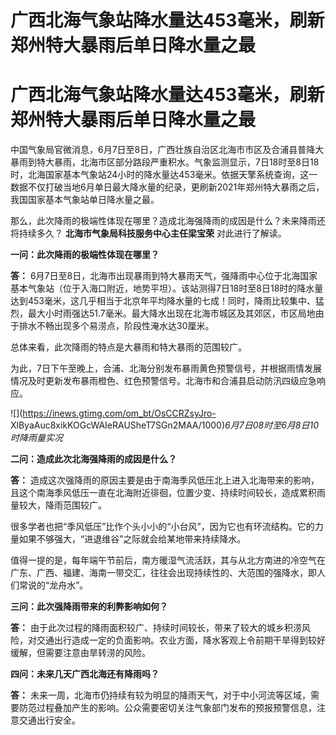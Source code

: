 # 广西北海气象站降水量达453毫米，刷新郑州特大暴雨后单日降水量之最

# 广西北海气象站降水量达453毫米，刷新郑州特大暴雨后单日降水量之最

中国气象局官微消息，6月7日至8日，广西壮族自治区北海市市区及合浦县普降大暴雨到特大暴雨，北海市区部分路段严重积水。气象监测显示，7日18时至8日18时，北海国家基本气象站24小时的降水量达453毫米。依据天擎系统查询，这一数据不仅打破当地6月单日最大降水量的纪录，更刷新2021年郑州特大暴雨之后，我国国家基本气象站单日降水量之最。

那么，此次降雨的极端性体现在哪里？造成北海强降雨的成因是什么？未来降雨还将持续多久？ **北海市气象局科技服务中心主任梁宝荣** 对此进行了解读。

**一问：此次降雨的极端性体现在哪里？**

**答：**
6月7日至8日，北海市出现暴雨到特大暴雨天气，强降雨中心位于北海国家基本气象站（位于入海口附近，地势平坦）。该站测得7日18时至8日18时的降水量达到453毫米，这几乎相当于北京年平均降水量的七成！同时，降雨比较集中、猛烈，最大小时雨强达51.7毫米。最大降水出现在北海市城区及其郊区，市区局地由于排水不畅出现多个易涝点，阶段性淹水达30厘米。

总体来看，此次降雨的特点是大暴雨和特大暴雨的范围较广。

为此，7日下午至晚上，合浦、北海分别发布暴雨黄色预警信号，并根据雨情发展情况及时更新发布暴雨橙色、红色预警信号。北海市和合浦县启动防汛四级应急响应。

![](https://inews.gtimg.com/om_bt/OsCCRZsyJro-
XlByaAuc8xikKOGcWAIeRAUSheT7SGn2MAA/1000)_6月7日08时至6月8日10时降雨量实况_

**二问：造成此次北海强降雨的成因是什么？**

**答：**
造成这次强降雨的原因主要是由于南海季风低压北上进入北海带来的影响，且这个南海季风低压一直在北海附近徘徊，位置少变、持续时间较长，造成累积雨量较大，降雨范围较广。

很多学者也把“季风低压”比作个头小小的“小台风”，因为它也有环流结构。它的力量如果不够强大，“进退维谷”之际就会给某地带来持续降水。

值得一提的是，每年端午节前后，南方暖湿气流活跃，其与从北方南进的冷空气在广东、广西、福建、海南一带交汇，往往会出现持续性的、大范围的强降水，即人们常说的“龙舟水”。

**三问：此次强降雨带来的利弊影响如何？**

**答：**
由于此次过程的降雨面积较广、持续时间较长，带来了较大的城乡积涝风险，对交通出行造成一定的负面影响。农业方面，降水客观上令前期干旱得到较好缓解，但需要注意由旱转涝的风险。

**四问：未来几天广西北海还有降雨吗？**

**答：**
未来一周，北海市仍持续有较为明显的降雨天气，对于中小河流等区域，需要防范过程叠加产生的影响。公众需要密切关注气象部门发布的预报预警信息，注意交通出行安全。

